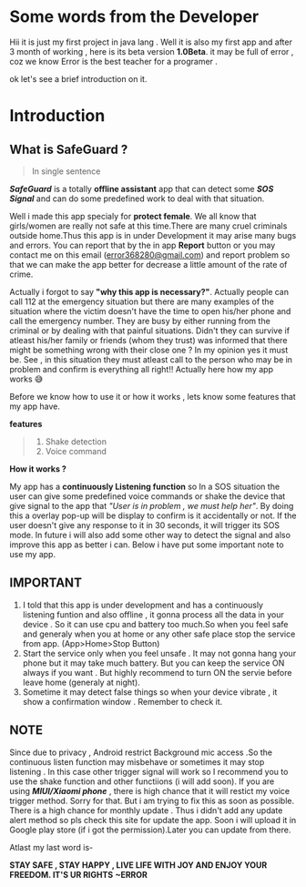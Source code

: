 # Some words from the Developer

Hii it is just my first project in java lang . Well it is also my first app and after 3 month of working , here is its beta version **1.0Beta**. it may be full of error , coz we know Error is the best teacher for a programer .

 ok let's see a brief introduction on it.

 # Introduction

 ## What is SafeGuard ?
>In single sentence

  ***SafeGuard*** is a totally **offline assistant** app that can detect some ***SOS Signal*** and can do some predefined work to deal with that situation.
  
  Well i made this app specialy for **protect female**. We all know that girls/women are really not safe at this time.There are many cruel criminals outside home.Thus this app is in under Development it may arise many bugs and errors. You can report that by the in app **Report** button or you may contact me on this email (error368280@gmail.com) and report problem so that we can make the app better for decrease a little amount of the rate of crime.

  Actually i forgot to say **"why this app is necessary?"**. Actually people can call 112 at the emergency situation but there are many examples of the situation where the victim doesn't have the time to open his/her phone and call the emergency number. They are busy by either running from the criminal or by dealing with that painful situations. Didn't they can survive if atleast his/her family or friends (whom they trust) was informed that there might be something wrong with their close one ? In my opinion yes it must be. See , in this situation they must atleast call to the person who may be in problem and confirm is everything all right!! Actually here how my app works 😅 

  Before we know how to use it or how it works , lets know some features that my app have.

**features**
>1) Shake detection
>2) Voice command


 **How it works ?**

  My app has a **continuously Listening function** so In a SOS situation the user can give some predefined voice commands or shake the device that give signal to the app that *"User is in problem , we must help her"*. By doing this a overlay pop-up will be display to confirm is it accidentally or not. If the user doesn't give any response to it in 30 seconds, it will trigger its SOS mode.
    In future i will also add some other way to detect the signal and also improve this app as better i can. Below i have put some important note to use my app.

   ## **IMPORTANT**
1) I told that this app is under development and has a continuously listening funtion and also offline , it gonna process all the data in your device . So it can use cpu and battery too much.So when you feel safe and generaly when you at home or any other safe place stop the service from app. (App>Home>Stop Button)
2) Start the service only when you feel unsafe . It may not gonna hang your phone but it may take much battery. But you can keep the service ON always if you want . But highly recommend to turn ON the servie before leave home (generaly at night).
3) Sometime it may detect false things so when your device vibrate , it show a confirmation window . Remember to check it.

## **NOTE**
Since due to privacy , Android restrict Background mic access .So the continuous listen function may misbehave or sometimes it may stop listening . In this case other trigger signal will work so I recommend you to use the shake function and other functiions (i will add soon). If you are using ***MIUI/Xiaomi phone*** , there is high chance that it will restict my voice trigger method. Sorry for that. But i am trying to fix this as soon as possible.
       There is a high chance for monthly update . Thus i didn't add any update alert method so pls check this site for update the app. Soon i will upload it in Google play store (if i got the permission).Later you can update from there.
							
Atlast my last word is-

**STAY SAFE , STAY HAPPY , LIVE LIFE WITH JOY AND ENJOY YOUR FREEDOM. IT'S UR RIGHTS**
    **~ERROR**

